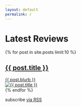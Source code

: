 ```yaml
---
layout: default
permalink: /
---
```


<div class="home">

  <h1 class="page-heading">Latest Reviews</h1>

  <div id="home-slider" class="owl-carousel">
    {% for post in site.posts limit:10 %}
    <div class="item" {% if forloop.first %}style="display:block; background: url('{{ post.carousel }}');"{% endif %}>
      <a href="{{ post.url }}">
        <div class="slide-text">
          <h2><span>{{ post.title }}</span></h2>
          <span class="slide-blurb"><span>{{ post.blurb }}</span></span>
        </div>
        <div class="slide-image">
          <img {% unless forloop.first %}class="lazyOwl" data-src="{{ post.carousel }}"{% endunless %}{% if forloop.first %}src="{{ post.carousel }}"{% endif %} alt="{{ post.title }}">
        </div>
      </a>
    </div>
    {% endfor %}
  </div>

  <!--
  {% assign this_years_posts = site.array %}
  {% for post in site.categories.reviews %}
    {% capture this_year %}{{ post.date | date: "%Y" }}{% endcapture %}
    {% if this_year == '2016' %}
      {% assign this_years_posts = this_years_posts | push: post %}
    {% endif %}
  {% endfor %}
  {% assign sorted = this_years_posts | sort: 'rating' | reverse %}
  {% for item in sorted limit: 10 %}
    <p><a href="{{ item.url }}">{{ item.title }}</a></p>
  {% endfor %}
  -->
  <p class="rss-subscribe">subscribe <a href="{{ "/feed.xml" | prepend: site.baseurl }}">via RSS</a></p>

</div>
